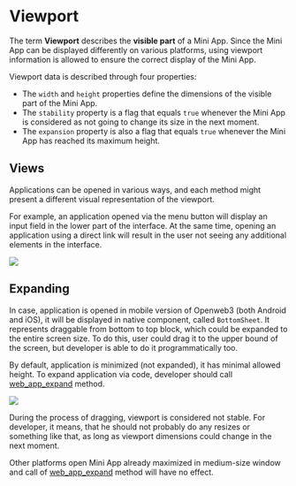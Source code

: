 # Viewport

The term **Viewport** describes the **visible part** of a Mini App. Since the Mini App can be
displayed differently on various platforms, using viewport information is allowed to ensure the
correct display of the Mini App.

Viewport data is described through four properties:

- The `width` and `height` properties define the dimensions of the visible part of the Mini App.
- The `stability` property is a flag that equals `true` whenever the Mini App is considered as not
  going to change its size in the next moment.
- The `expansion` property is also a flag that equals `true` whenever the Mini App has reached its
  maximum height.

## Views

Applications can be opened in various ways, and each method might present a different visual
representation of the viewport.

For example, an application opened via the menu button will display an input field in the lower part
of the interface. At the same time, opening an application using a direct link will result in the
user not seeing any additional elements in the interface.

<img
  src="/components/viewport/views.png"
  srcset="/components/viewport/views.png, /components/viewport/views@2x.png 2x"
  class="guides-image"
/>

## Expanding

In case, application is opened in mobile version of Openweb3 (both Android and iOS), it will be
displayed in native component, called `BottomSheet`. It represents draggable from bottom to top
block, which could be expanded to the entire screen size. To do this, user could drag it to the
upper bound of the screen, but developer is able to do it programmatically too.

By default, application is minimized (not expanded), it has minimal allowed height. To expand
application via code, developer should
call [web_app_expand](methods.md#web-app-expand) method.

<img
  src="/components/viewport/expansion.png"
  srcset="/components/viewport/expansion.png, /components/viewport/expansion@2x.png 2x"
  class="guides-image"
/>

During the process of dragging, viewport is considered not stable. For developer, it means, that he
should not probably do any resizes or something like that, as long as viewport dimensions could
change in the next moment.

Other platforms open Mini App already maximized in medium-size window and call
of [web_app_expand](methods.md#web-app-expand) method will have no effect.
